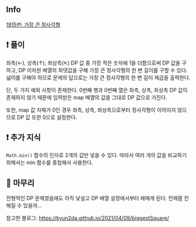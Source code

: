 ## Info

<a href="https://www.acmicpc.net/problem/1915" rel="nofollow">1915번: 가장 큰 정사각형</a>

## ❗ 풀이
좌측(←), 상측(↑), 좌상측(↖) DP 값 중 가장 작은 숫자에 1을 더함으로써 DP 값을 구하고, DP 이차원 배열의 최댓값을 구해 가장 큰 정사각형의 한 변 길이를 구할 수 있다. 넓이를 구해야 하므로 문제의 답으로는 가장 큰 정사각형의 한 변 길이 제곱을 출력한다.

단, 두 가지 예외 사항이 존재한다. 0번째 행과 0번째 열은 좌측, 상측, 좌상측 DP 값이 존재하지 않기 때문에 입력받은 map 배열의 값을 그대로 DP 값으로 가진다.

또한, map 값 자체가 0인 경우 좌측, 상측, 좌상측으로부터 정사각형이 이어지지 않으므로 DP 값 또한 0으로 설정한다.


## ❗ 추가 지식
`Math.min()` 함수의 인자로 2개의 값만 넣을 수 있다. 따라서 여러 개의 값을 비교하기 위해서는 min 함수를 중첩해서 사용한다.

## 🙂 마무리
전형적인 DP 문제였음에도 아직 낯설고 DP 배열 설정에서부터 헤매게 된다. 언제쯤 친해질 수 있을까...

참고한 블로그: https://kyun2da.github.io/2021/04/09/biggestSquare/